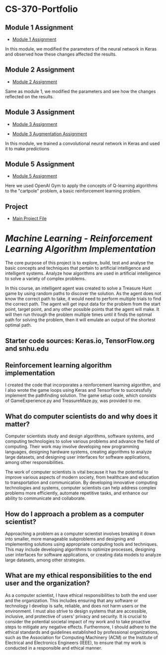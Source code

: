 # CS-370-Portfolio

## Module 1 Assignment
- [Module 1 Assignment](Module-1-Assignment/Uzoho_Kennedy_Assignment1.ipynb)

In this module, we modified the parameters of the neural network in Keras and observed how these changes affected the results.

## Module 2 Assignment
- [Module 2 Assignment](Module-2-Assignment/Uzoho_Kennedy_Assignment2.ipynb)

Same as module 1, we modified the parameters and see how the changes reflected on the results.

## Module 3 Assignment
- [Module 3 Assignment](Module-3-Assignment/Uzoho_Kennedy_Assignment3.ipynb)

- [Module 3 Augmentation Assignment ](Module-3-Assignment/Uzoho_Kennedy_Assigment3-1_Augmentation.ipynb)

In this module, we trained a convolutional neural network in Keras and used it to make predictions

## Module 5 Assignment
- [Module 5 Assignment](Module-5-Assignment/Uzoho_Kennedy_Assignment5.ipynb)

Here we used OpenAI Gym to apply the concepts of Q-learning algorithms to the "cartpole" problem, a basic reinforcement learning problem.

## Project 
- [Main Project File](Project/Uzoho_Kennedy_ProjectTwo.ipynb)


# _Machine Learning - Reinforcement Learning Algorithm Implementation_

The core purpose of this project is to explore, build, test and analyse the basic concepts and techniques that pertain to artificial intelligence and intelligent systems.
Analyze how algorithms are used in artificial intelligence to solve a variety of complex problems.

In this course, an intelligent agent was created to solve a Treasure Hunt game by using random paths to discover the solution. As the agent does not know the correct path to take, it would need to perform multiple trials to find the correct path. The agent will get input data for the problem from the start point, target point, and any other possible points that the agent will make. It will then run through the problem multiple times until it finds the optimal path for solving the problem, then it will emulate an output of the shortest optimal path.

## Starter code sources: Keras.io, TensorFlow.org and snhu.edu

## Reinforcement learning algorithm implementation
I created the code that incorporates a reinforcement learning algorithm, and I also wrote the game loops using Keras and Tensorflow to successfully implement the pathfinding solution. The game setup code, which consists of GameExperience.py and TreasureMaze.py, was provided to me.

## What do computer scientists do and why does it matter?
Computer scientists study and design algorithms, software systems, and computing technologies to solve various problems and advance the field of computing. Their work may involve developing new programming languages, designing hardware systems, creating algorithms to analyze large datasets, and designing user interfaces for software applications, among other responsibilities.

The work of computer scientists is vital because it has the potential to improve various aspects of modern society, from healthcare and education to transportation and communication. By developing innovative computing technologies and systems, computer scientists can help address complex problems more efficiently, automate repetitive tasks, and enhance our ability to communicate and collaborate.

## How do I approach a problem as a computer scientist?
Approaching a problem as a computer scientist involves breaking it down into smaller, more manageable subproblems and designing and implementing solutions using appropriate computing tools and techniques. This may include developing algorithms to optimize processes, designing user interfaces for software applications, or creating data models to analyze large datasets, among other strategies.


## What are my ethical responsibilities to the end user and the organization?
As a computer scientist, I have ethical responsibilities to both the end user and the organization. This includes ensuring that any software or technology I develop is safe, reliable, and does not harm users or the environment. I must also strive to design systems that are accessible, inclusive, and protective of users' privacy and security. It is crucial to consider the potential societal impact of my work and to take proactive steps to mitigate any negative effects. Furthermore, I should adhere to the ethical standards and guidelines established by professional organizations, such as the Association for Computing Machinery (ACM) or the Institute of Electrical and Electronics Engineers (IEEE), to ensure that my work is conducted in a responsible and ethical manner.
